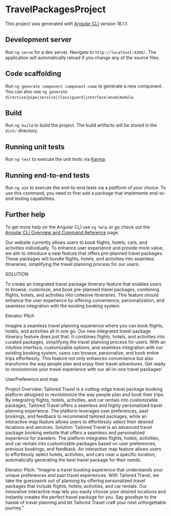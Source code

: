 # TravelPackagesProject

This project was generated with [Angular CLI](https://github.com/angular/angular-cli) version 18.1.1.

## Development server

Run `ng serve` for a dev server. Navigate to `http://localhost:4200/`. The application will automatically reload if you change any of the source files.

## Code scaffolding

Run `ng generate component component-name` to generate a new component. You can also use `ng generate directive|pipe|service|class|guard|interface|enum|module`.

## Build

Run `ng build` to build the project. The build artifacts will be stored in the `dist/` directory.

## Running unit tests

Run `ng test` to execute the unit tests via [Karma](https://karma-runner.github.io).

## Running end-to-end tests

Run `ng e2e` to execute the end-to-end tests via a platform of your choice. To use this command, you need to first add a package that implements end-to-end testing capabilities.

## Further help

To get more help on the Angular CLI use `ng help` or go check out the [Angular CLI Overview and Command Reference](https://angular.dev/tools/cli) page.



Our website currently allows users to book flights, hotels, cars, and activities individually. To enhance user experience and provide more value, we aim to introduce a new feature that offers pre-planned travel packages. These packages will bundle flights, hotels, and activities into seamless itineraries, simplifying the travel planning process for our users.


 SOLUTION

To create an integrated travel package itinerary feature that enables users to browse, customize, and book pre-planned travel packages, combining flights, hotels, and activities into cohesive itineraries. This feature should enhance the user experience by offering convenience, personalization, and seamless integration with the existing booking system.

Elevator Pitch

Imagine a seamless travel planning experience where you can book flights, hotels, and activities all in one go. Our new integrated travel package itinerary feature does just that. It combines flights, hotels, and activities into curated packages, simplifying the travel planning process for users. With an intuitive interface, customizable options, and seamless integration with our existing booking system, users can browse, personalize, and book entire trips effortlessly. This feature not only enhances convenience but also transforms the way people plan and enjoy their travel adventures. Get ready to revolutionize your travel experience with our all-in-one travel packages!


UserPreference and map 

Project Overview:
Tailored Travel is a cutting-edge travel package booking platform designed to revolutionize the way people plan and book their trips. By integrating flights, hotels, activities, and car rentals into customizable packages, Tailored Travel offers a seamless and highly personalized travel planning experience. The platform leverages user preferences, past bookings, and feedback to recommend tailored packages, while an interactive map feature allows users to effortlessly select their desired locations and services.
Solution:
Tailored Travel is an advanced travel package booking website that offers a seamless and personalized experience for travelers. The platform integrates flights, hotels, activities, and car rentals into customizable packages based on user preferences, previous bookings, and feedback. An interactive map feature allows users to effortlessly select hotels, activities, and cars near a specific location, automatically generating the best travel package for their needs.

Elevator Pitch:
"Imagine a travel booking experience that understands your unique preferences and past travel experiences. With Tailored Travel, we take the guesswork out of planning by offering personalized travel packages that include flights, hotels, activities, and car rentals. Our innovative interactive map lets you easily choose your desired locations and instantly creates the perfect travel package for you. Say goodbye to the hassle of travel planning and let Tailored Travel craft your next unforgettable journey."



